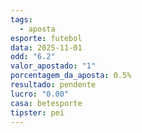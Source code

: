 ```yaml
---
tags:
  - aposta
esporte: futebol
data: 2025-11-01
odd: "6.2"
valor_apostado: "1"
porcentagem_da_aposta: 0.5%
resultado: pendente
lucro: "0.00"
casa: betesporte
tipster: pei
---
```

